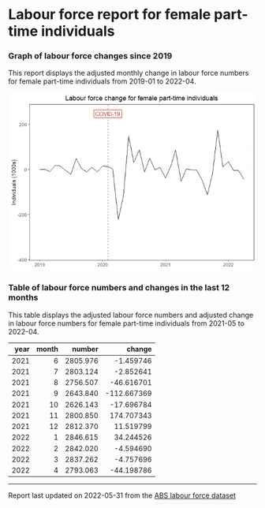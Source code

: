 Labour force report for female part-time individuals
================

### Graph of labour force changes since 2019

This report displays the adjusted monthly change in labour force numbers
for female part-time individuals from 2019-01 to 2022-04.

![](female_part-time_report_files/figure-gfm/unnamed-chunk-2-1.png)<!-- -->

### Table of labour force numbers and changes in the last 12 months

This table displays the adjusted labour force numbers and adjusted
change in labour force numbers for female part-time individuals from
2021-05 to 2022-04.

| year | month |   number |      change |
|-----:|------:|---------:|------------:|
| 2021 |     6 | 2805.976 |   -1.459746 |
| 2021 |     7 | 2803.124 |   -2.852641 |
| 2021 |     8 | 2756.507 |  -46.616701 |
| 2021 |     9 | 2643.840 | -112.667369 |
| 2021 |    10 | 2626.143 |  -17.696784 |
| 2021 |    11 | 2800.850 |  174.707343 |
| 2021 |    12 | 2812.370 |   11.519799 |
| 2022 |     1 | 2846.615 |   34.244526 |
| 2022 |     2 | 2842.020 |   -4.594690 |
| 2022 |     3 | 2837.262 |   -4.757696 |
| 2022 |     4 | 2793.063 |  -44.198786 |

------------------------------------------------------------------------

Report last updated on 2022-05-31 from the [ABS labour force
dataset](https://www.abs.gov.au/statistics/labour/employment-and-unemployment/labour-force-australia/latest-release)
